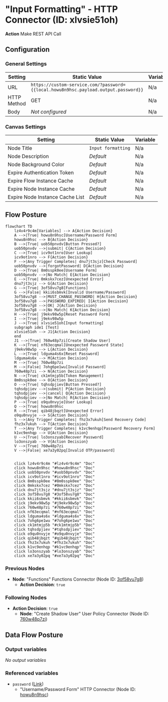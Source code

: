 # "Input Formatting" - HTTP Connector (ID: xlvsie51oh)

**Action** Make REST API Call

## Configuration

### General Settings

| Setting                | Static Value  | Variable  |  
|------------------------|----------------------------------------|-------------------|
| URL | `https://custom-service.com/?password={{local.howu8n9hsc.payload.output.password}}` | N/a |
| HTTP Method | GET | N/a |
| Body | *Not configured* | N/a |


### Canvas Settings

| Setting                | Static Value  | Variable  |  
|------------------------|----------------------------------------|-------------------|
| Node Title | `Input formatting` | N/a |
| Node Description | *Default* | N/a |
| Node Background Color | *Default* | N/a |
| Expire Authentication Token | *Default* | N/a |
| Expire Flow Instance Cache | *Default* | N/a |
| Expire Node Instance Cache | *Default* | N/a |
| Expire Node Instance Cache List | *Default* | N/a |

## Flow Posture

```mermaid
flowchart TD
    lz4v4r9c4m[Variables] --> A{Action Decision}
    A -->|True| howu8n9hsc[Username/Password Form]
    howu8n9hsc --> B{Action Decision}
    B -->|True| uob50pnvdv[Button Pressed?]
    uob50pnvdv -->|submit| C{Action Decision}
    C -->|True| icv9ot1nro[User Lookup]
    icv9ot1nro --> F{Action Decision}
    F -->|Any Trigger Completes| dnu7jt3sjz[Check Password]
    uob50pnvdv -->|forgotPassword| D{Action Decision}
    D -->|True| 8m0sspk0ee[Username Form]
    uob50pnvdv -->|No Match| E{Action Decision}
    E -->|True| 0mkskx7cez[Unexpected Error]
    dnu7jt3sjz --> G{Action Decision}
    G -->|True| 3of58vu7g8[Functions]
    G -->|False| kkii6sbmvk[Invalid Username/Password]
    3of58vu7g8 -->|MUST_CHANGE_PASSWORD| H{Action Decision}
    3of58vu7g8 -->|PASSWORD_EXPIRED| I{Action Decision} 
    3of58vu7g8 -->|OK| J{Action Decision}
    3of58vu7g8 -->|No Match| K{Action Decision}
    H -->|True| j9ekv98w5p[Reset Password Form]
    I -->|True| j9ekv98w5p
    J -->|True| xlvsie51oh[Input formatting]
    subgraph ide1 [Test]
    xlvsie51oh --> J1{Action Decision}
    end
    J1 -->|True| 760w48p7zi[Create Shadow User]
    K -->|True| nf63ecqmal[Unexpected Password State]
    j9ekv98w5p --> L{Action Decision}
    L -->|True| ldguma4s6x[Reset Password]
    ldguma4s6x --> M{Action Decision}
    M -->|True| 760w48p7zi
    M -->|False| 7ohg6pe1wu[Invalid Password]
    760w48p7zi --> N{Action Decision}
    N -->|True| ck1mtmjp5b[Token Management]
    8m0sspk0ee --> O{Action Decision}
    O -->|True| tqhsdpjiev[Button Pressed?]
    tqhsdpjiev -->|submit| P{Action Decision}
    tqhsdpjiev -->|cancel| Q{Action Decision}
    tqhsdpjiev -->|No Match| R{Action Decision}
    P -->|True| o9qu0nvyje[User Lookup]
    Q -->|True| howu8n9hsc
    R -->|True| qib48jbqzt[Unexpected Error]
    o9qu0nvyje --> S{Action Decision}
    S -->|Any Trigger Completes| fhz3x7ukuh[Send Recovery Code]
    fhz3x7ukuh --> T{Action Decision}
    T -->|Any Trigger Completes| k1vc9enhqp[Password Recovery Form]
    k1vc9enhqp --> U{Action Decision}
    U -->|True| lo3onszyab[Recover Password]
    lo3onszyab --> V{Action Decision}
    V -->|True| 760w48p7zi
    V -->|False| xe7a3y02pq[Invalid OTP/password]
    

    click lz4v4r9c4m "#lz4v4r9c4m" "Doc"
    click howu8n9hsc "#howu8n9hsc" "Doc"
    click uob50pnvdv "#uob50pnvdv" "Doc"
    click icv9ot1nro "#icv9ot1nro" "Doc"
    click 8m0sspk0ee "#8m0sspk0ee" "Doc"
    click 0mkskx7cez "#0mkskx7cez" "Doc"
    click dnu7jt3sjz "#dnu7jt3sjz" "Doc"
    click 3of58vu7g8 "#3of58vu7g8" "Doc"
    click kkii6sbmvk "#kkii6sbmvk" "Doc"
    click j9ekv98w5p "#j9ekv98w5p" "Doc"
    click 760w48p7zi "#760w48p7zi" "Doc"
    click nf63ecqmal "#nf63ecqmal" "Doc"
    click ldguma4s6x "#ldguma4s6x" "Doc"
    click 7ohg6pe1wu "#7ohg6pe1wu" "Doc"
    click ck1mtmjp5b "#ck1mtmjp5b" "Doc"
    click tqhsdpjiev "#tqhsdpjiev" "Doc"
    click o9qu0nvyje "#o9qu0nvyje" "Doc"
    click qib48jbqzt "#qib48jbqzt" "Doc"
    click fhz3x7ukuh "#fhz3x7ukuh" "Doc"
    click k1vc9enhqp "#k1vc9enhqp" "Doc"
    click lo3onszyab "#lo3onszyab" "Doc"
    click xe7a3y02pq "#xe7a3y02pq" "Doc"
```

### Previous Nodes

* **Node**: "Functions" Functions Connector (Node ID: [3of58vu7g8](./3of58vu7g8.md))
  * **Action Decision**: `true`

### Following Nodes

* **Action Decision**: `true`
  * **Node**: "Create Shadow User" User Policy Connector (Node ID: [760w48p7zi](./760w48p7zi.md))

## Data Flow Posture

### Output variables

*No output variables*

### Referenced variables

* `password` ([Link](../data/howu8n9hsc_payload_output_password.md))
  * "Username/Password Form" HTTP Connector (Node ID: [howu8n9hsc](./howu8n9hsc.md))
